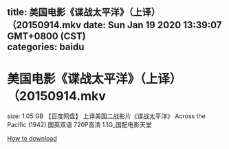 
title: 美国电影《谍战太平洋》（上译）（20150914.mkv
date: Sun Jan 19 2020 13:39:07 GMT+0800 (CST)    
categories: baidu
---

# 美国电影《谍战太平洋》（上译）（20150914.mkv
size: 1.05 GB
 【百度网盘】 上译美国二战影片《谍战太平洋》 Across the Pacific (1942) 国英双语 720P高清 1.1G_国配电影天堂
 

[How to download](https://bpcam.bemobtrk.com/go/2ceec3aa-1ca2-46d6-b9ff-aaa5c184517c?jno=2536)